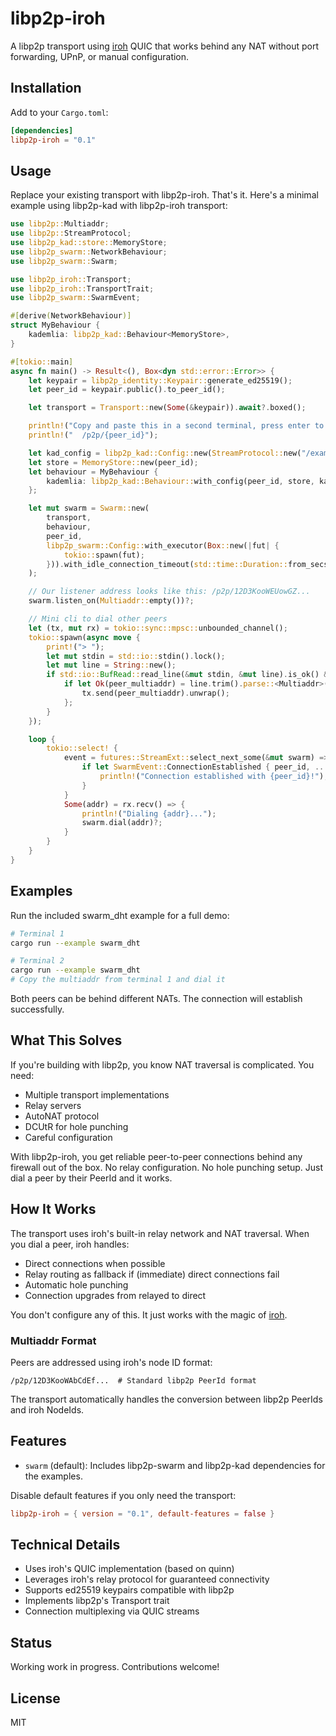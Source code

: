 # libp2p-iroh

A libp2p transport using [iroh](https://github.com/n0-computer/iroh) QUIC that works behind any NAT without port forwarding, UPnP, or manual configuration.

## Installation

Add to your `Cargo.toml`:

```toml
[dependencies]
libp2p-iroh = "0.1"
```

## Usage

Replace your existing transport with libp2p-iroh. That's it.
Here's a minimal example using libp2p-kad with libp2p-iroh transport:

```rust
use libp2p::Multiaddr;
use libp2p::StreamProtocol;
use libp2p_kad::store::MemoryStore;
use libp2p_swarm::NetworkBehaviour;
use libp2p_swarm::Swarm;

use libp2p_iroh::Transport;
use libp2p_iroh::TransportTrait;
use libp2p_swarm::SwarmEvent;

#[derive(NetworkBehaviour)]
struct MyBehaviour {
    kademlia: libp2p_kad::Behaviour<MemoryStore>,
}

#[tokio::main]
async fn main() -> Result<(), Box<dyn std::error::Error>> {
    let keypair = libp2p_identity::Keypair::generate_ed25519();
    let peer_id = keypair.public().to_peer_id();

    let transport = Transport::new(Some(&keypair)).await?.boxed();

    println!("Copy and paste this in a second terminal, press enter to connect back to this node from anywhere:");
    println!("  /p2p/{peer_id}");

    let kad_config = libp2p_kad::Config::new(StreamProtocol::new("/example/kad/1.0.0"));
    let store = MemoryStore::new(peer_id);
    let behaviour = MyBehaviour {
        kademlia: libp2p_kad::Behaviour::with_config(peer_id, store, kad_config),
    };

    let mut swarm = Swarm::new(
        transport,
        behaviour,
        peer_id,
        libp2p_swarm::Config::with_executor(Box::new(|fut| {
            tokio::spawn(fut);
        })).with_idle_connection_timeout(std::time::Duration::from_secs(300)),
    );

    // Our listener address looks like this: /p2p/12D3KooWEUowGZ...
    swarm.listen_on(Multiaddr::empty())?;

    // Mini cli to dial other peers
    let (tx, mut rx) = tokio::sync::mpsc::unbounded_channel();
    tokio::spawn(async move {
        print!("> ");
        let mut stdin = std::io::stdin().lock();
        let mut line = String::new();
        if std::io::BufRead::read_line(&mut stdin, &mut line).is_ok() && !line.is_empty() {
            if let Ok(peer_multiaddr) = line.trim().parse::<Multiaddr>() {
                tx.send(peer_multiaddr).unwrap();
            };
        }
    });

    loop {
        tokio::select! {
            event = futures::StreamExt::select_next_some(&mut swarm) => {
                if let SwarmEvent::ConnectionEstablished { peer_id, .. } = event {
                    println!("Connection established with {peer_id}!");
                }
            }
            Some(addr) = rx.recv() => {
                println!("Dialing {addr}...");
                swarm.dial(addr)?;
            }
        }
    }
}
```

## Examples

Run the included swarm_dht example for a full demo:

```bash
# Terminal 1
cargo run --example swarm_dht

# Terminal 2 
cargo run --example swarm_dht
# Copy the multiaddr from terminal 1 and dial it
```

Both peers can be behind different NATs. The connection will establish successfully.

## What This Solves

If you're building with libp2p, you know NAT traversal is complicated. You need:
- Multiple transport implementations
- Relay servers
- AutoNAT protocol
- DCUtR for hole punching
- Careful configuration

With libp2p-iroh, you get reliable peer-to-peer connections behind any firewall out of the box. No relay configuration. No hole punching setup. Just dial a peer by their PeerId and it works.

## How It Works

The transport uses iroh's built-in relay network and NAT traversal. When you dial a peer, iroh handles:
- Direct connections when possible
- Relay routing as fallback if (immediate) direct connections fail
- Automatic hole punching
- Connection upgrades from relayed to direct

You don't configure any of this. It just works with the magic of [iroh](https://github.com/n0-computer/iroh).


### Multiaddr Format

Peers are addressed using iroh's node ID format:

```
/p2p/12D3KooWAbCdEf...  # Standard libp2p PeerId format
```

The transport automatically handles the conversion between libp2p PeerIds and iroh NodeIds.

## Features

- `swarm` (default): Includes libp2p-swarm and libp2p-kad dependencies for the examples.

Disable default features if you only need the transport:

```toml
libp2p-iroh = { version = "0.1", default-features = false }
```

## Technical Details

- Uses iroh's QUIC implementation (based on quinn)
- Leverages iroh's relay protocol for guaranteed connectivity
- Supports ed25519 keypairs compatible with libp2p
- Implements libp2p's Transport trait
- Connection multiplexing via QUIC streams

## Status

Working work in progress. Contributions welcome!

## License

MIT